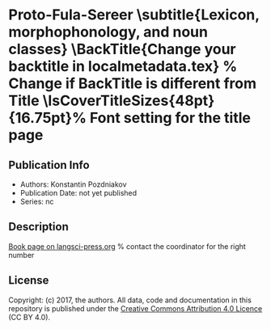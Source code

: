 # Proto-Fula-Sereer \subtitle{Lexicon, morphophonology, and noun classes} \BackTitle{Change your backtitle in localmetadata.tex} % Change if BackTitle is different from Title \lsCoverTitleSizes{48pt}{16.75pt}% Font setting for the title page
## Publication Info
- Authors: Konstantin Pozdniakov
- Publication Date: not yet published
- Series: nc
## Description
[Book page on langsci-press.org](http://langsci-press.org/catalog/book/) % contact the coordinator for the right number
## License
Copyright: (c) 2017, the authors.
All data, code and documentation in this repository is published under the [Creative Commons Attribution 4.0 Licence](http://creativecommons.org/licenses/by/4.0/) (CC BY 4.0).
